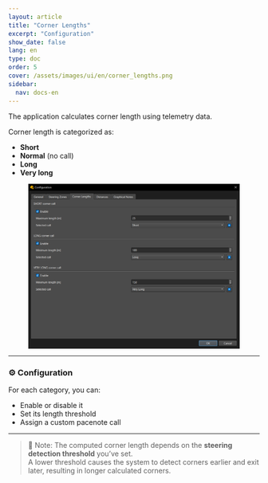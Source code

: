 ```yaml
---
layout: article
title: "Corner Lengths"
excerpt: "Configuration"
show_date: false
lang: en
type: doc
order: 5
cover: /assets/images/ui/en/corner_lengths.png
sidebar:
  nav: docs-en
---
```


The application calculates corner length using telemetry data.

Corner length is categorized as:

- **Short**
- **Normal** (no call)
- **Long**
- **Very long**

<div class="cell cell--12 cell--md-6">
  <figure>
    <a data-gallery href="/assets/images/ui/en/corner_lengths.png">
      <img src="/assets/images/ui/en/corner_lengths.png" style="display: block; margin: 0 auto; max-width: 100%;" alt="Corner length" />
    </a>
  </figure>
</div>

---

### ⚙️ Configuration

For each category, you can:

- Enable or disable it
- Set its length threshold
- Assign a custom pacenote call

---

> 📌 Note: The computed corner length depends on the **steering detection threshold** you’ve set.  
> A lower threshold causes the system to detect corners earlier and exit later, resulting in longer calculated corners.
